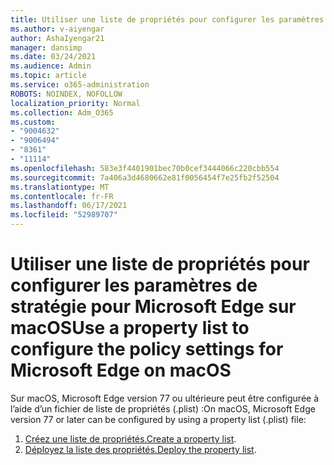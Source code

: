 ```yaml
---
title: Utiliser une liste de propriétés pour configurer les paramètres de stratégie pour Microsoft Edge sur macOS
ms.author: v-aiyengar
author: AshaIyengar21
manager: dansimp
ms.date: 03/24/2021
ms.audience: Admin
ms.topic: article
ms.service: o365-administration
ROBOTS: NOINDEX, NOFOLLOW
localization_priority: Normal
ms.collection: Adm_O365
ms.custom:
- "9004632"
- "9006494"
- "8361"
- "11114"
ms.openlocfilehash: 583e3f4401901bec70b0cef3444066c220cbb554
ms.sourcegitcommit: 7a406a3d4680662e81f0056454f7e25fb2f52504
ms.translationtype: MT
ms.contentlocale: fr-FR
ms.lasthandoff: 06/17/2021
ms.locfileid: "52989707"
---
```

# <a name="use-a-property-list-to-configure-the-policy-settings-for-microsoft-edge-on-macos"></a><span data-ttu-id="26185-102">Utiliser une liste de propriétés pour configurer les paramètres de stratégie pour Microsoft Edge sur macOS</span><span class="sxs-lookup"><span data-stu-id="26185-102">Use a property list to configure the policy settings for Microsoft Edge on macOS</span></span>

<span data-ttu-id="26185-103">Sur macOS, Microsoft Edge version 77 ou ultérieure peut être configurée à l’aide d’un fichier de liste de propriétés (.plist) :</span><span class="sxs-lookup"><span data-stu-id="26185-103">On macOS, Microsoft Edge version 77 or later can be configured by using a property list (.plist) file:</span></span>

1. <span data-ttu-id="26185-104">[Créez une liste de propriétés.](https://go.microsoft.com/fwlink/?linkid=2134726)</span><span class="sxs-lookup"><span data-stu-id="26185-104">[Create a property list](https://go.microsoft.com/fwlink/?linkid=2134726).</span></span>
1. <span data-ttu-id="26185-105">[Déployez la liste des propriétés.](https://go.microsoft.com/fwlink/?linkid=2134727)</span><span class="sxs-lookup"><span data-stu-id="26185-105">[Deploy the property list](https://go.microsoft.com/fwlink/?linkid=2134727).</span></span>
